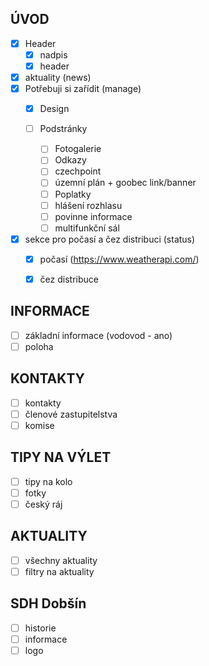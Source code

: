 ## ÚVOD
- [x] Header
    - [x] nadpis
    - [x] header
- [x] aktuality (news)
- [x] Potřebuji si zařídit (manage)
    - [x] Design

    - [ ] Podstránky
        - [ ] Fotogalerie
        - [ ] Odkazy
        - [ ] czechpoint
        - [ ] územní plán + goobec link/banner
        - [ ] Poplatky
        - [ ] hlášení rozhlasu
        - [ ] povinne informace
        - [ ] multifunkční sál

- [x] sekce pro počasí a čez distribuci (status)
    - [x] počasí (https://www.weatherapi.com/)
    - [x] čez distribuce


## INFORMACE
- [ ] základní informace (vodovod - ano)
- [ ] poloha

## KONTAKTY
- [ ] kontakty
- [ ] členové zastupitelstva
- [ ] komise

## TIPY NA VÝLET
- [ ] tipy na kolo
- [ ] fotky
- [ ] český ráj

## AKTUALITY
- [ ] všechny aktuality
- [ ] filtry na aktuality

## SDH Dobšín
- [ ] historie
- [ ] informace
- [ ] logo